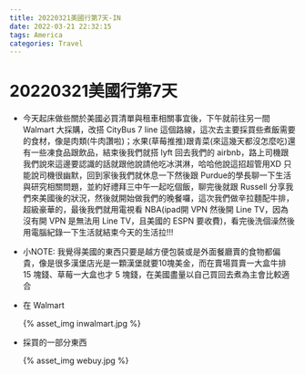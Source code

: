 ```yaml
---
title: 20220321美國行第7天-IN
date: 2022-03-21 22:32:15
tags: America
categories: Travel
---
```

# 20220321美國行第7天

- 今天起床做些關於美國必買清單與租車相關事宜後，下午就前往另一間Walmart 大採購，改搭 CityBus 7 line 這個路線，這次去主要採買些煮飯需要的食材，像是肉類(牛肉讚啦)；水果(草莓推推)跟青菜(來這幾天都沒怎麼吃)還有一些凍食品跟飲品，結束後我們就搭 lyft 回去我們的 airbnb，路上司機跟我們說來這邊要認識的話就跟他說請他吃冰淇淋，哈哈他說這招超管用XD 只能說司機很幽默，回到家後我們就休息一下然後跟 Purdue的學長聊一下生活與研究相關問題，並約好禮拜三中午一起吃個飯，聊完後就跟 Russell 分享我們來美國後的狀況，然後就開始做我們的晚餐囉，這次我們做辛拉麵配牛排，超級豪華的，最後我們就用電視看 NBA(ipad開 VPN 然後開 Line TV，因為沒有開 VPN 是無法用 Line TV，且美國的 ESPN 要收費)，看完後洗個澡然後用電腦紀錄一下生活就結束今天的生活拉!!!
- 小NOTE: 我覺得美國的東西只要是越方便包裝或是外面餐廳賣的食物都偏貴，像是很多漢堡店光是一顆漢堡就要10塊美金，而在賣場買賣一大盒牛排 15 塊錢、草莓一大盒也才 5 塊錢，在美國盡量以自己買回去煮為主會比較適合
- 在 Walmart
    
  {% asset_img inwalmart.jpg %}

- 採買的一部分東西

   {% asset_img webuy.jpg %}